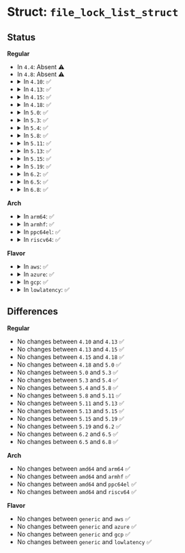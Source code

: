 # Struct: <code>file_lock_list_struct</code>

## Status
<b>Regular</b>
<ul>
<li>
In <code>4.4</code>: Absent ⚠️
</li>
<li>
In <code>4.8</code>: Absent ⚠️
</li>
<li>
<details>
<summary>In <code>4.10</code>: ✅</summary>

```c
struct file_lock_list_struct {
    spinlock_t lock;
    struct hlist_head hlist;
};
```
</details>
</li>
<li>
<details>
<summary>In <code>4.13</code>: ✅</summary>

```c
struct file_lock_list_struct {
    spinlock_t lock;
    struct hlist_head hlist;
};
```
</details>
</li>
<li>
<details>
<summary>In <code>4.15</code>: ✅</summary>

```c
struct file_lock_list_struct {
    spinlock_t lock;
    struct hlist_head hlist;
};
```
</details>
</li>
<li>
<details>
<summary>In <code>4.18</code>: ✅</summary>

```c
struct file_lock_list_struct {
    spinlock_t lock;
    struct hlist_head hlist;
};
```
</details>
</li>
<li>
<details>
<summary>In <code>5.0</code>: ✅</summary>

```c
struct file_lock_list_struct {
    spinlock_t lock;
    struct hlist_head hlist;
};
```
</details>
</li>
<li>
<details>
<summary>In <code>5.3</code>: ✅</summary>

```c
struct file_lock_list_struct {
    spinlock_t lock;
    struct hlist_head hlist;
};
```
</details>
</li>
<li>
<details>
<summary>In <code>5.4</code>: ✅</summary>

```c
struct file_lock_list_struct {
    spinlock_t lock;
    struct hlist_head hlist;
};
```
</details>
</li>
<li>
<details>
<summary>In <code>5.8</code>: ✅</summary>

```c
struct file_lock_list_struct {
    spinlock_t lock;
    struct hlist_head hlist;
};
```
</details>
</li>
<li>
<details>
<summary>In <code>5.11</code>: ✅</summary>

```c
struct file_lock_list_struct {
    spinlock_t lock;
    struct hlist_head hlist;
};
```
</details>
</li>
<li>
<details>
<summary>In <code>5.13</code>: ✅</summary>

```c
struct file_lock_list_struct {
    spinlock_t lock;
    struct hlist_head hlist;
};
```
</details>
</li>
<li>
<details>
<summary>In <code>5.15</code>: ✅</summary>

```c
struct file_lock_list_struct {
    spinlock_t lock;
    struct hlist_head hlist;
};
```
</details>
</li>
<li>
<details>
<summary>In <code>5.19</code>: ✅</summary>

```c
struct file_lock_list_struct {
    spinlock_t lock;
    struct hlist_head hlist;
};
```
</details>
</li>
<li>
<details>
<summary>In <code>6.2</code>: ✅</summary>

```c
struct file_lock_list_struct {
    spinlock_t lock;
    struct hlist_head hlist;
};
```
</details>
</li>
<li>
<details>
<summary>In <code>6.5</code>: ✅</summary>

```c
struct file_lock_list_struct {
    spinlock_t lock;
    struct hlist_head hlist;
};
```
</details>
</li>
<li>
<details>
<summary>In <code>6.8</code>: ✅</summary>

```c
struct file_lock_list_struct {
    spinlock_t lock;
    struct hlist_head hlist;
};
```
</details>
</li>
</ul>
<b>Arch</b>
<ul>
<li>
<details>
<summary>In <code>arm64</code>: ✅</summary>

```c
struct file_lock_list_struct {
    spinlock_t lock;
    struct hlist_head hlist;
};
```
</details>
</li>
<li>
<details>
<summary>In <code>armhf</code>: ✅</summary>

```c
struct file_lock_list_struct {
    spinlock_t lock;
    struct hlist_head hlist;
};
```
</details>
</li>
<li>
<details>
<summary>In <code>ppc64el</code>: ✅</summary>

```c
struct file_lock_list_struct {
    spinlock_t lock;
    struct hlist_head hlist;
};
```
</details>
</li>
<li>
<details>
<summary>In <code>riscv64</code>: ✅</summary>

```c
struct file_lock_list_struct {
    spinlock_t lock;
    struct hlist_head hlist;
};
```
</details>
</li>
</ul>
<b>Flavor</b>
<ul>
<li>
<details>
<summary>In <code>aws</code>: ✅</summary>

```c
struct file_lock_list_struct {
    spinlock_t lock;
    struct hlist_head hlist;
};
```
</details>
</li>
<li>
<details>
<summary>In <code>azure</code>: ✅</summary>

```c
struct file_lock_list_struct {
    spinlock_t lock;
    struct hlist_head hlist;
};
```
</details>
</li>
<li>
<details>
<summary>In <code>gcp</code>: ✅</summary>

```c
struct file_lock_list_struct {
    spinlock_t lock;
    struct hlist_head hlist;
};
```
</details>
</li>
<li>
<details>
<summary>In <code>lowlatency</code>: ✅</summary>

```c
struct file_lock_list_struct {
    spinlock_t lock;
    struct hlist_head hlist;
};
```
</details>
</li>
</ul>

## Differences
<b>Regular</b>
<ul>
<li>
No changes between <code>4.10</code> and <code>4.13</code> ✅
</li>
<li>
No changes between <code>4.13</code> and <code>4.15</code> ✅
</li>
<li>
No changes between <code>4.15</code> and <code>4.18</code> ✅
</li>
<li>
No changes between <code>4.18</code> and <code>5.0</code> ✅
</li>
<li>
No changes between <code>5.0</code> and <code>5.3</code> ✅
</li>
<li>
No changes between <code>5.3</code> and <code>5.4</code> ✅
</li>
<li>
No changes between <code>5.4</code> and <code>5.8</code> ✅
</li>
<li>
No changes between <code>5.8</code> and <code>5.11</code> ✅
</li>
<li>
No changes between <code>5.11</code> and <code>5.13</code> ✅
</li>
<li>
No changes between <code>5.13</code> and <code>5.15</code> ✅
</li>
<li>
No changes between <code>5.15</code> and <code>5.19</code> ✅
</li>
<li>
No changes between <code>5.19</code> and <code>6.2</code> ✅
</li>
<li>
No changes between <code>6.2</code> and <code>6.5</code> ✅
</li>
<li>
No changes between <code>6.5</code> and <code>6.8</code> ✅
</li>
</ul>
<b>Arch</b>
<ul>
<li>
No changes between <code>amd64</code> and <code>arm64</code> ✅
</li>
<li>
No changes between <code>amd64</code> and <code>armhf</code> ✅
</li>
<li>
No changes between <code>amd64</code> and <code>ppc64el</code> ✅
</li>
<li>
No changes between <code>amd64</code> and <code>riscv64</code> ✅
</li>
</ul>
<b>Flavor</b>
<ul>
<li>
No changes between <code>generic</code> and <code>aws</code> ✅
</li>
<li>
No changes between <code>generic</code> and <code>azure</code> ✅
</li>
<li>
No changes between <code>generic</code> and <code>gcp</code> ✅
</li>
<li>
No changes between <code>generic</code> and <code>lowlatency</code> ✅
</li>
</ul>
